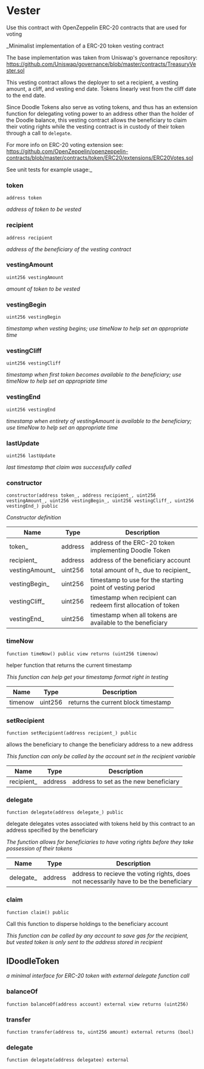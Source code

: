 # Vester

Use this contract with OpenZeppelin ERC-20 contracts that are used for voting

_Minimalist implementation of a ERC-20 token vesting contract 

The base implementation was taken from Uniswap's governance repository:
https://github.com/Uniswap/governance/blob/master/contracts/TreasuryVester.sol

This vesting contract allows the deployer to set a recipient, a vesting amount,
a cliff, and vesting end date. Tokens linearly vest from the cliff date to the end 
date. 

Since Doodle Tokens also serve as voting tokens, and thus has an extension function for delegating
voting power to an address other than the holder of the Doodle balance, this vesting
contract allows the beneficiary to claim their voting rights while the vesting contract 
is in custody of their token through a call to `delegate`. 

For more info on ERC-20 voting extension see:
https://github.com/OpenZeppelin/openzeppelin-contracts/blob/master/contracts/token/ERC20/extensions/ERC20Votes.sol

See unit tests for example usage:_

### token

```solidity
address token
```

_address of token to be vested_

### recipient

```solidity
address recipient
```

_address of the beneficiary of the vesting contract_

### vestingAmount

```solidity
uint256 vestingAmount
```

_amount of token to be vested_

### vestingBegin

```solidity
uint256 vestingBegin
```

_timestamp when vesting begins; use timeNow to help set an appropriate time_

### vestingCliff

```solidity
uint256 vestingCliff
```

_timestamp when first token becomes available to the beneficiary; use timeNow to help set an appropriate time_

### vestingEnd

```solidity
uint256 vestingEnd
```

_timestamp when entirety of vestingAmount is available to the beneficiary; use timeNow to help set an appropriate time_

### lastUpdate

```solidity
uint256 lastUpdate
```

_last timestamp that claim was successfully called_

### constructor

```solidity
constructor(address token_, address recipient_, uint256 vestingAmount_, uint256 vestingBegin_, uint256 vestingCliff_, uint256 vestingEnd_) public
```

_Constructor definition_

| Name | Type | Description |
| ---- | ---- | ----------- |
| token_ | address | address of the ERC-20 token implementing Doodle Token |
| recipient_ | address | address of the beneficiary account |
| vestingAmount_ | uint256 | total amount of h_ due to recipient_ |
| vestingBegin_ | uint256 | timestamp to use for the starting point of vesting period |
| vestingCliff_ | uint256 | timestamp when recipient can redeem first allocation of token |
| vestingEnd_ | uint256 | timestamp when all tokens are available to the beneficiary |

### timeNow

```solidity
function timeNow() public view returns (uint256 timenow)
```

helper function that returns the current timestamp

_This function can help get your timestamp format right in testing_

| Name | Type | Description |
| ---- | ---- | ----------- |
| timenow | uint256 | returns the current block timestamp |

### setRecipient

```solidity
function setRecipient(address recipient_) public
```

allows the beneficiary to change the beneficiary address to a new address

_This function can only be called by the account set in the recipient variable_

| Name | Type | Description |
| ---- | ---- | ----------- |
| recipient_ | address | address to set as the new beneficiary |

### delegate

```solidity
function delegate(address delegate_) public
```

delegate delegates votes associated with tokens held by this contract to an address specified by the beneficiary

_The function allows for beneficiaries to have voting rights before they take possession of their tokens_

| Name | Type | Description |
| ---- | ---- | ----------- |
| delegate_ | address | address to recieve the voting rights, does not necessarily have to be the beneficiary |

### claim

```solidity
function claim() public
```

Call this function to disperse holdings to the beneficiary account

_This function can be called by any account to save gas for the recipient, but vested token is only sent to the address stored in recipient_

## IDoodleToken

_a minimal interface for ERC-20 token with external delegate function call_

### balanceOf

```solidity
function balanceOf(address account) external view returns (uint256)
```

### transfer

```solidity
function transfer(address to, uint256 amount) external returns (bool)
```

### delegate

```solidity
function delegate(address delegatee) external
```

